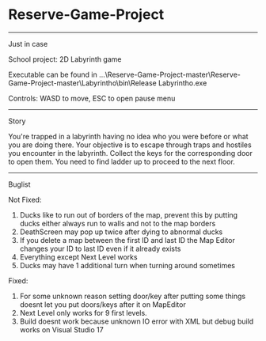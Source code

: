 # Reserve-Game-Project
_________________________

Just in case

School project: 2D Labyrinth game

Executable can be found in  ...\Reserve-Game-Project-master\Reserve-Game-Project-master\Labyrintho\bin\Release Labyrintho.exe


Controls: WASD to move, ESC to open pause menu
_________________________

Story

You're trapped in a labyrinth having no idea who you were before or what you are doing there. Your objective is to escape through traps and hostiles you encounter in the labyrinth. Collect the keys for the corresponding door to open them. You need to find ladder up to proceed to the next floor.

_________________________

Buglist

Not Fixed:

1. Ducks like to run out of borders of the map, prevent this by putting ducks either always run to walls and not to the map borders
2. DeathScreen may pop up twice after dying to abnormal ducks
3. If you delete a map between the first ID and last ID the Map Editor changes your ID to last ID even if it already exists
4. Everything except Next Level works
5. Ducks may have 1 additional turn when turning around sometimes

Fixed:

1. For some unknown reason setting door/key after putting some things doesnt let you put doors/keys after it on MapEditor
2. Next Level only works for 9 first levels.
3. Build doesnt work because unknown IO error with XML but debug build works on Visual Studio 17
